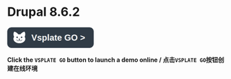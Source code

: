 # Drupal 8.6.2

<a href="https://www.vsplate.com/?docker-compose=https://github.com/vsplate/dcenvs/drupal/8.6.2"><img alt="VSPLATE GO" src="https://raw.githubusercontent.com/vsplate/images/master/vsgo_btn.png" width="200px"></a>

**Click the `VSPLATE GO` button to launch a demo online / 点击`VSPLATE GO`按钮创建在线环境**